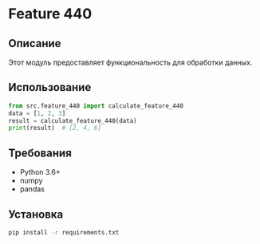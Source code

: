 # Feature 440
## Описание
Этот модуль предоставляет функциональность для обработки данных.
## Использование
```python
from src.feature_440 import calculate_feature_440
data = [1, 2, 3]
result = calculate_feature_440(data)
print(result)  # [2, 4, 6]
```
## Требования
- Python 3.6+
- numpy
- pandas
## Установка
```bash
pip install -r requirements.txt
```